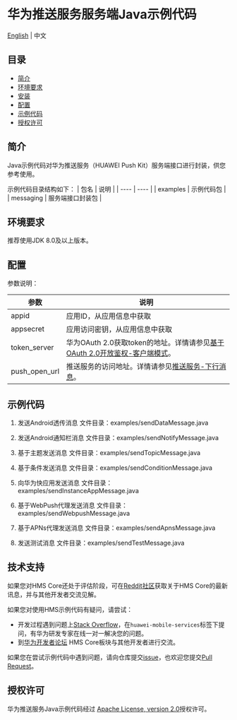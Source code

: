 # 华为推送服务服务端Java示例代码
[English](README.md) | 中文

## 目录

 * [简介](#简介)
 * [环境要求](#环境要求)
 * [安装](#安装)
 * [配置](#配置)
 * [示例代码](#示例代码)
 * [授权许可](#授权许可)


## 简介

Java示例代码对华为推送服务（HUAWEI Push Kit）服务端接口进行封装，供您参考使用。

示例代码目录结构如下：
| 包名 | 说明 |
| ---- | ---- |
| examples | 示例代码包 |
| messaging | 服务端接口封装包 |

## 环境要求

推荐使用JDK 8.0及以上版本。

## 配置

参数说明：

| 参数 | 说明 |
| ---- | ---- |
| appid | 应用ID，从应用信息中获取 |
| appsecret | 应用访问密钥，从应用信息中获取 |
| token_server | 华为OAuth 2.0获取token的地址。详情请参见[基于OAuth 2.0开放鉴权-客户端模式](https://developer.huawei.com/consumer/cn/doc/development/HMSCore-Guides/oauth2-0000001212610981)。|
| push_open_url | 推送服务的访问地址。详情请参见[推送服务-下行消息](https://developer.huawei.com/consumer/cn/doc/development/HMSCore-Guides/android-server-dev-0000001050040110?ha_source=hms1)。|

## 示例代码

1. 发送Android透传消息
文件目录：examples/sendDataMessage.java

2.	发送Android通知栏消息
文件目录：examples/sendNotifyMessage.java

3.	基于主题发送消息
文件目录：examples/sendTopicMessage.java

4.	基于条件发送消息
文件目录：examples/sendConditionMessage.java

5.	向华为快应用发送消息
文件目录：examples/sendInstanceAppMessage.java

6.	基于WebPush代理发送消息
文件目录：examples/sendWebpushMessage.java

7.	基于APNs代理发送消息
文件目录：examples/sendApnsMessage.java

8.	发送测试消息
文件目录：examples/sendTestMessage.java

## 技术支持
如果您对HMS Core还处于评估阶段，可在[Reddit社区](https://www.reddit.com/r/HuaweiDevelopers/)获取关于HMS Core的最新讯息，并与其他开发者交流见解。

如果您对使用HMS示例代码有疑问，请尝试：
- 开发过程遇到问题上[Stack Overflow](https://stackoverflow.com/questions/tagged/huawei-mobile-services?tab=Votes)，在`huawei-mobile-services`标签下提问，有华为研发专家在线一对一解决您的问题。
- 到[华为开发者论坛](https://developer.huawei.com/consumer/cn/forum/blockdisplay?fid=18?ha_source=hms1) HMS Core板块与其他开发者进行交流。

如果您在尝试示例代码中遇到问题，请向仓库提交[issue](https://github.com/HMS-Core/hms-push-serverdemo-java/issues)，也欢迎您提交[Pull Request](https://github.com/HMS-Core/hms-push-serverdemo-java/pulls)。

##  授权许可
华为推送服务Java示例代码经过 [Apache License, version 2.0](http://www.apache.org/licenses/LICENSE-2.0)授权许可。
